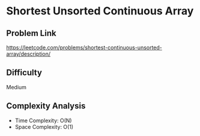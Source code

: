 # Shortest Unsorted Continuous Array

## Problem Link

https://leetcode.com/problems/shortest-continuous-unsorted-array/description/

## Difficulty

Medium

## Complexity Analysis

* Time Complexity: O(N)
* Space Complexity: O(1)
